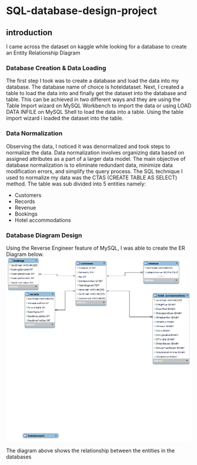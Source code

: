 # SQL-database-design-project
## introduction
I came across the dataset on kaggle while looking for a database to create an Entity Relationship Diagram
### Database Creation & Data Loading
The first step I took was to create a database and load the data into my database. The database name of choice is hoteldataset. Next, I created a table to load the data into and finally get the dataset into the database and table. This can be achieved in two different ways and they are using the Table Import wizard on MySQL Workbench to import the data or using LOAD DATA INFILE on MySQL Shell to load the data into a table. Using the table import wizard i loaded the dataset into the table.

### Data Normalization
Observing the data, I noticed it was denormalized and took steps to normalize the data.
Data normalization involves organizing data based on assigned attributes as a part of a larger data model. The main objective of database normalization is to eliminate redundant data, minimize data modification errors, and simplify the query process. 
The SQL technique I used to normalize my data was the CTAS (CREATE TABLE AS SELECT) method. The table was sub divided into 5 entities namely:
- Customers
- Records 
- Revenue
- Bookings
- Hotel accommodations
### Database Diagram Design
Using the Reverse Engineer feature of MySQL, I was able to create the ER Diagram below.
![ER diagram](https://github.com/Moyato/SQL-database-design-project/blob/main/ER%20diagram.png)

The diagram above shows the relationship between the entities in the databases
